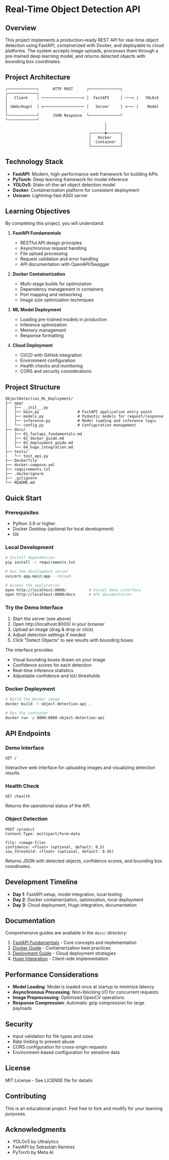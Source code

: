 # Real-Time Object Detection API

## Overview

This project implements a production-ready REST API for real-time object detection using FastAPI, containerized with Docker, and deployable to cloud platforms. The system accepts image uploads, processes them through a pre-trained deep learning model, and returns detected objects with bounding box coordinates.

## Project Architecture

```
┌─────────────┐      HTTP POST      ┌──────────────┐      ┌─────────────┐
│   Client    │ ──────────────────> │  FastAPI     │ ───> │   YOLOv5    │
│ (Web/Hugo)  │ <────────────────── │   Server     │ <─── │    Model    │
└─────────────┘      JSON Response  └──────────────┘      └─────────────┘
                                            │
                                            │
                                     ┌──────▼──────┐
                                     │   Docker    │
                                     │  Container  │
                                     └─────────────┘
```

## Technology Stack

- **FastAPI**: Modern, high-performance web framework for building APIs
- **PyTorch**: Deep learning framework for model inference
- **YOLOv5**: State-of-the-art object detection model
- **Docker**: Containerization platform for consistent deployment
- **Uvicorn**: Lightning-fast ASGI server

## Learning Objectives

By completing this project, you will understand:

1. **FastAPI Fundamentals**
   - RESTful API design principles
   - Asynchronous request handling
   - File upload processing
   - Request validation and error handling
   - API documentation with OpenAPI/Swagger

2. **Docker Containerization**
   - Multi-stage builds for optimization
   - Dependency management in containers
   - Port mapping and networking
   - Image size optimization techniques

3. **ML Model Deployment**
   - Loading pre-trained models in production
   - Inference optimization
   - Memory management
   - Response formatting

4. **Cloud Deployment**
   - CI/CD with GitHub integration
   - Environment configuration
   - Health checks and monitoring
   - CORS and security considerations

## Project Structure

```
ObjectDetection_ML_Deployment/
├── app/
│   ├── __init__.py
│   ├── main.py                 # FastAPI application entry point
│   ├── models.py               # Pydantic models for request/response
│   ├── inference.py            # Model loading and inference logic
│   └── config.py               # Configuration management
├── docs/
│   ├── 01_fastapi_fundamentals.md
│   ├── 02_docker_guide.md
│   ├── 03_deployment_guide.md
│   └── 04_hugo_integration.md
├── tests/
│   └── test_api.py
├── Dockerfile
├── docker-compose.yml
├── requirements.txt
├── .dockerignore
├── .gitignore
└── README.md
```

## Quick Start

### Prerequisites

- Python 3.9 or higher
- Docker Desktop (optional for local development)
- Git

### Local Development

```bash
# Install dependencies
pip install -r requirements.txt

# Run the development server
uvicorn app.main:app --reload

# Access the application
open http://localhost:8000/          # Visual demo interface
open http://localhost:8000/docs      # API documentation
```

### Try the Demo Interface

1. Start the server (see above)
2. Open http://localhost:8000/ in your browser
3. Upload an image (drag & drop or click)
4. Adjust detection settings if needed
5. Click "Detect Objects" to see results with bounding boxes

The interface provides:
- Visual bounding boxes drawn on your image
- Confidence scores for each detection
- Real-time inference statistics
- Adjustable confidence and IoU thresholds

### Docker Deployment

```bash
# Build the Docker image
docker build -t object-detection-api .

# Run the container
docker run -p 8000:8000 object-detection-api
```

## API Endpoints

### Demo Interface
```http
GET /
```

Interactive web interface for uploading images and visualizing detection results.

### Health Check
```http
GET /health
```

Returns the operational status of the API.

### Object Detection
```http
POST /predict
Content-Type: multipart/form-data

file: <image-file>
confidence: <float> (optional, default: 0.5)
iou_threshold: <float> (optional, default: 0.45)
```

Returns JSON with detected objects, confidence scores, and bounding box coordinates.

## Development Timeline

- **Day 1**: FastAPI setup, model integration, local testing
- **Day 2**: Docker containerization, optimization, local deployment
- **Day 3**: Cloud deployment, Hugo integration, documentation

## Documentation

Comprehensive guides are available in the `docs/` directory:

1. [FastAPI Fundamentals](docs/01_fastapi_fundamentals.md) - Core concepts and implementation
2. [Docker Guide](docs/02_docker_guide.md) - Containerization best practices
3. [Deployment Guide](docs/03_deployment_guide.md) - Cloud deployment strategies
4. [Hugo Integration](docs/04_hugo_integration.md) - Client-side implementation

## Performance Considerations

- **Model Loading**: Model is loaded once at startup to minimize latency
- **Asynchronous Processing**: Non-blocking I/O for concurrent requests
- **Image Preprocessing**: Optimized OpenCV operations
- **Response Compression**: Automatic gzip compression for large payloads

## Security

- Input validation for file types and sizes
- Rate limiting to prevent abuse
- CORS configuration for cross-origin requests
- Environment-based configuration for sensitive data

## License

MIT License - See LICENSE file for details

## Contributing

This is an educational project. Feel free to fork and modify for your learning purposes.

## Acknowledgments

- YOLOv5 by Ultralytics
- FastAPI by Sebastián Ramírez
- PyTorch by Meta AI
